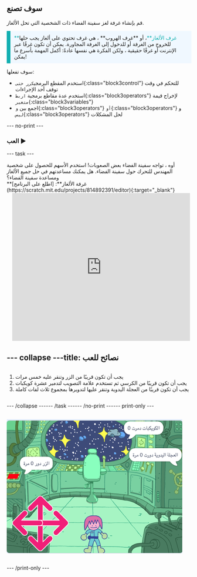 ## سوف تصنع

قم بإنشاء غرفة لغز سفينة الفضاء ذات الشخصية التي تحل الألغاز.

<p style="border-left: solid; border-width:10px; border-color: #0faeb0; background-color: aliceblue; padding: 10px;">
<span style="color: #0faeb0">**غرف الألغاز**</span>، أو **غرف الهروب** ، هي غرف تحتوي على ألغاز يجب حلها للخروج من الغرفة أو للدخول إلى الغرفة المجاورة. يمكن أن تكون غرفًا عبر الإنترنت أو غرفًا حقيقية ، ولكن الفكرة هي نفسها عادةً: أكمل المهمة بأسرع ما يمكن!
</p>

سوف تفعلها:
+ استخدم المقطع البرمجي`كرر حتى`{:class="block3control"} للتحكم في وقت توقف أحد الإجراءات
+ استخدم عدة مقاطع برمجية `اربط`{:class="block3operators"} لإخراج قيمة `متغير`{:class="block3variables"}
+ اجمع بين `و`{:class="block3operators"} `أو`{:class="block3operators"} و `ليس`{:class="block3operators"} لحل المشكلات

--- no-print ---

### العب ▶️

--- task ---

<div style="display: flex; flex-wrap: wrap">
<div style="flex-basis: 175px; flex-grow: 1">  
أوه ، تواجه سفينة الفضاء بعض الصعوبات! استخدم الأسهم للحصول على شخصية المهندس للتحرك حول سفينة الفضاء. هل يمكنك مساعدتهم في حل جميع الألغاز ومساعدة سفينة الفضاء؟
</div>
<div>
**غرفة الألغاز**: [اطلع على البرنامج](https://scratch.mit.edu/projects/814892391/editor){:target="_blank"}
<div class="scratch-preview" style="margin-left: 15px;">
  <iframe allowtransparency="true" width="485" height="402" src="https://scratch.mit.edu/projects/embed/814892391/?autostart=false" frameborder="0"></iframe>
</div>

</div>

--- collapse ---
---
title: نصائح للعب
---

1. يجب أن تكون قريبًا من الزر وتنقر عليه خمس مرات
2. يجب أن تكون قريبًا من الكرسي ثم تستخدم علامة التصويب لتدمير عشرة كويكبات
3. يجب أن تكون قريبًا من العجلة اليدوية وتنقر عليها لتدويرها بمجموع ثلاث لفات كاملة


--- /collapse ---

--- /task ---

--- /no-print ---

--- print-only ---

![مشروع مكتمل](images/showcase_static.png)

--- /print-only ---



